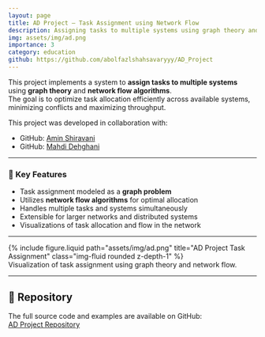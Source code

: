 ```yaml
---
layout: page
title: AD Project — Task Assignment using Network Flow
description: Assigning tasks to multiple systems using graph theory and network flow algorithms
img: assets/img/ad.png
importance: 3
category: education
github: https://github.com/abolfazlshahsavaryyy/AD_Project
---
```


This project implements a system to **assign tasks to multiple systems** using **graph theory** and **network flow algorithms**.  
The goal is to optimize task allocation efficiently across available systems, minimizing conflicts and maximizing throughput.  

This project was developed in collaboration with:  
- GitHub: [Amin Shiravani](https://github.com/AminShiravani)  
- GitHub: [Mahdi Dehghani](https://github.com/PMahdiDehghaniP)  

---

### 🔹 Key Features
- Task assignment modeled as a **graph problem**  
- Utilizes **network flow algorithms** for optimal allocation  
- Handles multiple tasks and systems simultaneously  
- Extensible for larger networks and distributed systems  
- Visualizations of task allocation and flow in the network  

---

<div class="row justify-content-sm-center">
  <div class="col-sm-10 mt-3 mt-md-0">
    {% include figure.liquid path="assets/img/ad.png" title="AD Project Task Assignment" class="img-fluid rounded z-depth-1" %}
  </div>
</div>
<div class="caption">
  Visualization of task assignment using graph theory and network flow.
</div>

---

## 📂 Repository
The full source code and examples are available on GitHub:  
[AD Project Repository](https://github.com/abolfazlshahsavaryyy/AD_Project)
